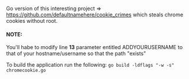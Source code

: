 Go version of this interesting project => https://github.com/defaultnamehere/cookie_crimes which steals chrome cookies without root.

#### NOTE: 
You'll habe to modify line **13** parameter entitled ADDYOURUSERNAME to that of your hostname/username so that the path "exists"    

To build the application run the following: 
`go build -ldflags "-w -s" chromecookie.go`


